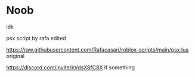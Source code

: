 # Noob
idk

psx script by rafa edited

https://raw.githubusercontent.com/Rafacasari/roblox-scripts/main/psx.lua original

https://discord.com/invite/kVdsX8fC8X if something
